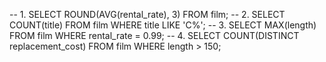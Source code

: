 -- 1. SELECT ROUND(AVG(rental_rate), 3) FROM film;
-- 2. SELECT COUNT(title) FROM film WHERE title LIKE 'C%';
-- 3. SELECT MAX(length) FROM film WHERE rental_rate = 0.99;
-- 4. SELECT COUNT(DISTINCT replacement_cost) FROM film WHERE length > 150;